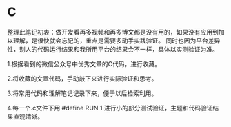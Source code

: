 # C
整理此笔记初衷：做开发看再多视频和再多博文都是没有用的，如果没有应用到加以理解，是很快就会忘记的，重点是需要多动手实践验证。
同时也因为平台差异性，别人的代码运行结果和我所用平台的结果会不一样，具体以实测验证为准。

1.根据看到的微信公众号中优秀文章的C代码，进行收藏。

2.将收藏的文章代码，手动敲下来进行实际验证和思考。

3.将常用代码和理解笔记记录下来，便于以后检索利用。

4.每一个.c文件下用 #define RUN 1 进行小的部分测试验证，主题和代码验证结果直观清晰。
